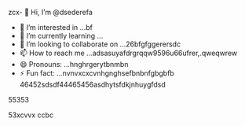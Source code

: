 zcx- 👋 Hi, I’m @dsederefa
- 👀 I’m interested in ...bf
- 🌱 I’m currently learning ...
- 💞️ I’m looking to collaborate on ...26bfgfggerersdc
- 📫 How to reach me ...adsasuyafdrgrqqw9596u66ufrer,.qweqwrew
- 😄 Pronouns: ...hnghrgerytbnmbn
- ⚡ Fun fact: ...nvnvxcxcvnhgnghsefbnbnfgbgbfb
46452sdsdf44465456asdhytsfdkjnhuygfdsd
<!---sdsdfgrgrzazaazasd
dsederefa/dsederefa is a ✨ special ✨ repository because its `README.md` (this filetre) appears on your 256 profile.bgf
You can click the Preview link to take a look at your changes.dfgdf
--->55353
53xcvvx
ccbc
